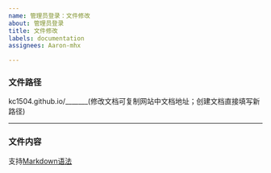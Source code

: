 ```yaml
---
name: 管理员登录：文件修改
about: 管理员登录
title: 文件修改
labels: documentation
assignees: Aaron-mhx

---
```


### 文件路径

kc1504.github.io/_______(修改文档可复制网站中文档地址；创建文档直接填写新路径)

---

### 文件内容

支持[Markdown语法](https://www.luogu.com.cn/blog/luogu/how-to-use-markdown)

